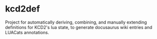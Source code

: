 # kcd2def

Project for automatically deriving, combining, and manually extending definitions for KCD2's lua state, to generate docusaurus wiki entries and LUACats annotations.
